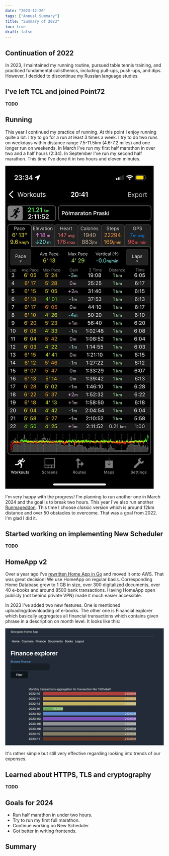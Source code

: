 ```yaml
---
date: "2023-12-26"
tags: ["Annual Summary"]
title: "Summary of 2023"
toc: true
draft: false
---
```



## Continuation of 2022


In 2023, I maintained my running routine, pursued table tennis training, and practiced fundamental calisthenics,
including pull-ups, push-ups, and dips. However, I decided to discontinue my Russian language studies.


## I've left TCL and joined Point72

**TODO**


## Running

This year I continued my practice of running. At this point I enjoy running quite a lot. I try to go for a run at
least 3 times a week. I try to do two runs on weekdays within distance range 7.5-11.5km (4.6-7.2 miles) and one
longer run on weekends. In March I've run my first half marathon in over two and a half hours (2:34). In September I've
run my second half marathon. This time I've done it in two hours and eleven minutes.

![img](hmds202309.jpg)

I'm very happy with the progress! I'm planning to run another one in March 2024 and the goal is to break two hours.
This year I've also run another [Runmageddon](https://www.runmageddon.pl). This time I choose _classic_ version which
is around 12km distance and over 50 obstacles to overcome. That was a goal from 2022. I'm glad I did it.


## Started working on implementing New Scheduler

**TODO**


## HomeApp v2

Over a year ago I've [rewritten Home App in Go](https://dskrzypiec.dev/home-app-go/) and moved it onto AWS. That was
great decision! We use HomeApp on regular basis. Corresponding Home Database grew to 1 GB in size, over 300 digitalized
documents, over 40 e-books and around 8500 bank transactions. Having HomeApp open publicly (not behind private VPN)
made it much easier accessible.

In 2023 I've added two new features. One is mentioned uploading/downloading of e-books. The other one is Financial
explorer which basically aggregates all financial transactions which contains given phrase in a description on month
level. It looks like this:

![img](financialexplorer.png)

It's rather simple but still very effective regarding looking into trends of our expenses.


## Learned about HTTPS, TLS and cryptography

**TODO**


## Goals for 2024

* Run half marathon in under two hours.
* Try to run my first full marathon.
* Continue working on New Scheduler.
* Got better in writing frontends.


## Summary

